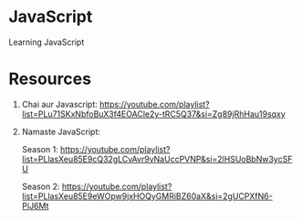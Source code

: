 # JavaScript

Learning JavaScript

# Resources

1. Chai aur Javascript: https://youtube.com/playlist?list=PLu71SKxNbfoBuX3f4EOACle2y-tRC5Q37&si=Zg89jRhHau19sqxy

2. Namaste JavaScript: 

   Season 1: https://youtube.com/playlist?list=PLlasXeu85E9cQ32gLCvAvr9vNaUccPVNP&si=2lHSUoBbNw3ycSFU

   Season 2: https://youtube.com/playlist?list=PLlasXeu85E9eWOpw9jxHOQyGMRiBZ60aX&si=2gUCPXfN6-PiJ6Mt

